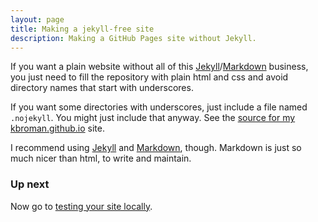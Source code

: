 ```yaml
---
layout: page
title: Making a jekyll-free site
description: Making a GitHub Pages site without Jekyll.
---
```


If you want a plain website without all of this
[Jekyll](http://jekyllrb.com/)/[Markdown](https://daringfireball.net/projects/markdown/)
business, you just need to fill the repository with plain html and css
and avoid directory names that start with underscores.

If you want some directories with underscores, just include a file
named `.nojekyll`. You might just include that anyway.  See the
[source for my kbroman.github.io](http://github.com/kbroman/kbroman.github.io)
site.

I recommend using [Jekyll](http://jekyllrb.com/) and
[Markdown](https://daringfireball.net/projects/markdown/),
though. Markdown is just so much nicer than html, to write and
maintain.

### Up next

Now go to [testing your site locally](local_test.html).
